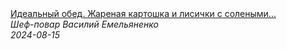 <!--2024-08-15 01:32:29-->
<div class="yb">
  <a class="nodecor" href="/index.html?eda/idealnyj_obed_jarenaya_kartoshka_i_lisichki_s_solenymi_ogurchikami">
    <img class="preview" data-videoid="VM_q1d8LJdM" src="https://i3.ytimg.com/vi/VM_q1d8LJdM/hqdefault.jpg" align="middle" alt="">
  </a>
  <div class="inlbl text">
    <a class="nodecor" href="/index.html?eda/idealnyj_obed_jarenaya_kartoshka_i_lisichki_s_solenymi_ogurchikami">Идеальный обед. Жареная картошка и лисички с солеными...</a><br>
    <i class="smaller2">Шеф-повар Василий Емельяненко</i><br>
    <i class="smaller3">2024-08-15</i>
  </div>
</div>
